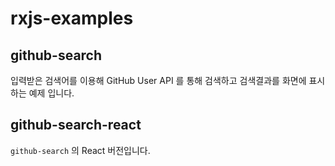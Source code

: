 # rxjs-examples

## github-search

입력받은 검색어를 이용해 GitHub User API 를 통해 검색하고 검색결과를 화면에 표시하는 예제 입니다.

## github-search-react

`github-search` 의 React 버전입니다.
